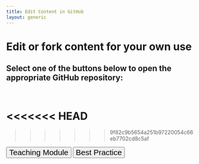 ```yaml
---
title: Edit Content in GitHub
layout: generic
---
```




# Edit or fork content for your own use
## Select one of the buttons below to open the appropriate GitHub repository:
<br/>

<div>

<<<<<<< HEAD
=======

>>>>>>> 9f82c9b5654a251b97220054c66eb7702cd8c5af
  <form style="display: inline;" target="_blank"  action="https://github.com/DataONEorg/Education/tree/master/_lessons/lessons" method="get">
    <button style="font-size:150%;"> Teaching Module </button></form>   
    <form style="display: inline;" target="_blank"  action="https://github.com/DataONEorg/Education/tree/master/_bestpractices/bestpractices" method="get">
        <button style="font-size:150%;"> Best Practice </button></form>

</div>
<br/>
